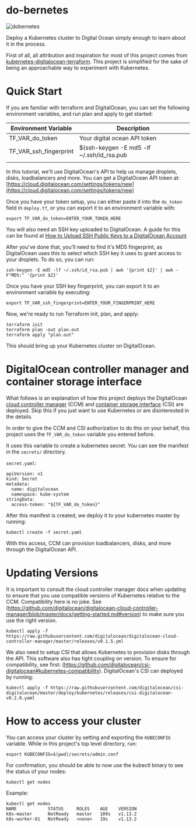 do-bernetes
===
![dobernetes](https://img.shields.io/badge/do-bernetes-3371e3.svg?longCache=true)

Deploy a Kubernetes cluster to Digital Ocean simply enough to learn about it in the process.

First of all, all attribution and inspiration for most of this project comes from [kubernetes-digitalocean-terraform](https://github.com/kubernetes-digitalocean-terraform/kubernetes-digitalocean-terraform). This project is simplified for the sake of being an approachable way to experiment with Kubernetes.

# Quick Start

If you are familiar with terraform and DigitalOcean, you can set the following environment variables,
and run plan and apply to get started:

|Environment Variable| Description|
|-|-|
|TF_VAR_do_token|Your digital ocean API token|
|TF_VAR_ssh_fingerprint|$(ssh-keygen -E md5 -lf ~/.ssh/id_rsa.pub | awk '{print $2}' | awk -F"MD5:" '{print $2}')|
|||


In this tutorial, we'll use DigitalOcean's API to help us manage droplets, disks, loadbalancers and more. You can get a DigitalOcean API token at:
[https://cloud.digitalocean.com/settings/tokens/new](https://cloud.digitalocean.com/settings/tokens/new)

Once you have your token setup, you can either paste it into the `do_token` field in `deploy.tf`, or you can export it to an environment variable with:
```
export TF_VAR_do_token=ENTER_YOUR_TOKEN_HERE
```

You will also need an SSH key uploaded to DigitalOcean. A guide for this can be found at [How to Upload SSH Public Keys to a DigitalOcean Account](https://www.digitalocean.com/docs/droplets/how-to/add-ssh-keys/to-account/)


After you've done that, you'll need to find it's MD5 fingerprint, as DigitalOcean uses this to select which SSH key it uses to grant access to your droplets.
To do so, you can run:
```
ssh-keygen -E md5 -lf ~/.ssh/id_rsa.pub | awk '{print $2}' | awk -F"MD5:" '{print $2}'
```

Once you have your SSH key fingerprint, you can export it to an environment variable by executing:
```
export TF_VAR_ssh_fingerprint=ENTER_YOUR_FINGERPRINT_HERE
```

Now, we're ready to run Terraform init, plan, and apply:
```
terraform init
terraform plan -out plan.out
terraform apply "plan.out"
```

This should bring up your Kubernetes cluster on DigitalOcean.

# DigitalOcean controller manager and container storage interface #

What follows is an explanation of how this project deploys the DigitalOcean [cloud controller manager](https://github.com/digitalocean/digitalocean-cloud-controller-manager) (CCM) and [container storage interface](https://raw.githubusercontent.com/digitalocean/csi-digitalocean/) (CSI) are deployed. Skip this if you just want to use Kubernetes or are disinterested in the details.

In order to give the CCM and CSI authorization to do this on your behalf, this project uses the `TF_VAR_do_token` variable you entered before.

It uses this variable to create a kubernetes secret. You can see the manifest in the `secrets/` directory.

`secret.yaml`:
```
apiVersion: v1
kind: Secret
metadata:
  name: digitalocean
  namespace: kube-system
stringData:
  access-token: "${TF_VAR_do_token}"
```

After this manifest is created, we deploy it to your kubernetes master by running:
```
kubectl create -f secret.yaml
```

With this access, CCM can provision loadbalancers, disks, and more through the DigitalOcean API.

# Updating Versions #

It is important to consult the cloud controller manager docs when updating to ensure that you use compatible versions of Kubernetes relative to the CCM. Compatibility here is no joke. See (https://github.com/digitalocean/digitalocean-cloud-controller-manager/blob/master/docs/getting-started.md#version) to make sure you use the right version.
```
kubectl apply -f https://raw.githubusercontent.com/digitalocean/digitalocean-cloud-controller-manager/master/releases/v0.1.5.yml
```

We also need to setup CSI that allows Kubernetes to provision disks through the API. This software also has tight coupling on version. To ensure for compatibility, see first: (https://github.com/digitalocean/csi-digitalocean#kubernetes-compatibility). DigitalOcean's CSI can deployed by running:
```
kubectl apply -f https://raw.githubusercontent.com/digitalocean/csi-digitalocean/master/deploy/kubernetes/releases/csi-digitalocean-v0.2.0.yaml
```

# How to access your cluster
You can access your cluster by setting and exporting the `KUBECONFIG` variable. While in this project's top level directory, run:
```
export KUBECONFIG=$(pwd)/secrets/admin.conf
```

For confirmation, you should be able to now use the kubectl binary to see the status of your nodes:
```
kubectl get nodes
```

Example:
```
kubectl get nodes
NAME            STATUS     ROLES    AGE    VERSION
k8s-master      NotReady   master   109s   v1.13.2
k8s-worker-01   NotReady   <none>   19s    v1.13.2
```